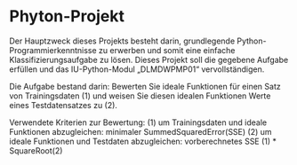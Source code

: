 # Phyton-Projekt
Der Hauptzweck dieses Projekts besteht darin, grundlegende Python-Programmierkenntnisse zu erwerben und somit eine einfache Klassifizierungsaufgabe zu lösen. 
Dieses Projekt soll die gegebene Aufgabe erfüllen und das IU-Python-Modul „DLMDWPMP01“ vervollständigen.

Die Aufgabe bestand darin:
Bewerten Sie ideale Funktionen für einen Satz von Trainingsdaten (1) und weisen Sie diesen idealen Funktionen Werte eines Testdatensatzes zu (2).

Verwendete Kriterien zur Bewertung:
(1) um Trainingsdaten und ideale Funktionen abzugleichen: minimaler SummedSquaredError(SSE)
(2) um ideale Funktionen und Testdaten abzugleichen: vorberechnetes SSE (1) * SquareRoot(2)
